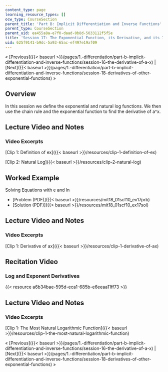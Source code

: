 ```yaml
---
content_type: page
learning_resource_types: []
ocw_type: CourseSection
parent_title: 'Part B: Implicit Differentiation and Inverse Functions'
parent_type: CourseSection
parent_uid: ea455a8a-e7f0-daad-0b8d-5033112f5f5e
title: 'Session 17: The Exponential Function, its Derivative, and its Inverse'
uid: 625f9141-b9dc-5a93-65ac-ef497e19af09
---
```


« [Previous]({{< baseurl >}}/pages/1.-differentiation/part-b-implicit-differentiation-and-inverse-functions/session-16-the-derivative-of-a-x) | [Next]({{< baseurl >}}/pages/1.-differentiation/part-b-implicit-differentiation-and-inverse-functions/session-18-derivatives-of-other-exponential-functions) »

Overview
--------

In this session we define the exponential and natural log functions. We then use the chain rule and the exponential function to find the derivative of a^x.

Lecture Video and Notes
-----------------------

### Video Excerpts

[Clip 1: Definition of ex]({{< baseurl >}}/resources/clip-1-definition-of-ex)

[Clip 2: Natural Log]({{< baseurl >}}/resources/clip-2-natural-log)

Worked Example
--------------

Solving Equations with e and ln

*   [Problem (PDF)]({{< baseurl >}}/resources/mit18_01scf10_ex17prb)
*   [Solution (PDF)]({{< baseurl >}}/resources/mit18_01scf10_ex17sol)

Lecture Video and Notes
-----------------------

### Video Excerpts

[Clip 1: Derivative of ax]({{< baseurl >}}/resources/clip-1-derivative-of-ax)

Recitation Video
----------------

### Log and Exponent Derivatives

{{< resource a6b34bae-595d-eca1-685b-e6eeaa11ff73 >}}

Lecture Video and Notes
-----------------------

### Video Excerpts

[Clip 1: The Most Natural Logarithmic Function]({{< baseurl >}}/resources/clip-1-the-most-natural-logarithmic-function)

« [Previous]({{< baseurl >}}/pages/1.-differentiation/part-b-implicit-differentiation-and-inverse-functions/session-16-the-derivative-of-a-x) | [Next]({{< baseurl >}}/pages/1.-differentiation/part-b-implicit-differentiation-and-inverse-functions/session-18-derivatives-of-other-exponential-functions) »